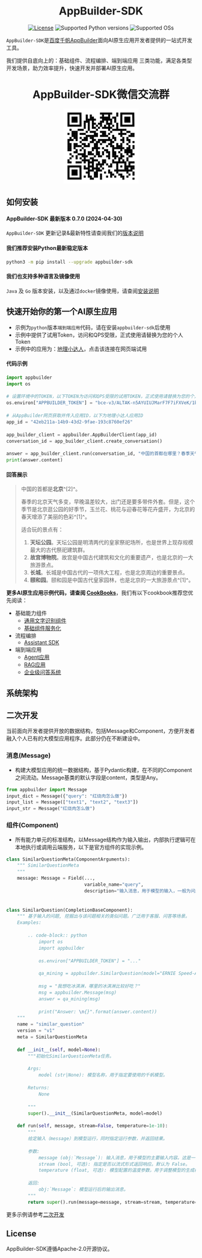 <div align="center">

<h1>AppBuilder-SDK</h1>

[![License](https://img.shields.io/badge/license-Apache%202-blue.svg)](LICENSE)
![Supported Python versions](https://img.shields.io/badge/python-3.9+-orange.svg)
![Supported OSs](https://img.shields.io/badge/os-linux%2C%20win%2C%20mac-yellow.svg)

</div>

`AppBuilder-SDK`是[百度千帆AppBuilder](https://appbuilder.cloud.baidu.com/)面向AI原生应用开发者提供的一站式开发工具。

我们提供自底向上的：基础组件、流程编排、端到端应用 三类功能，满足各类型开发场景，助力效率提升，快速开发并部署AI原生应用。

<div align="center">
<h1>AppBuilder-SDK微信交流群</h1>
<img src='docs/image/wechat_group.png' alt='wechat' width='200' >

</div>

##  如何安装

#### AppBuilder-SDK 最新版本 0.7.0 (2024-04-30)

`AppBuilder-SDK` 更新记录&最新特性请查阅我们的[版本说明](./docs/release_note.md)

#### 我们推荐安装Python最新稳定版本

```bash
python3 -m pip install --upgrade appbuilder-sdk
```
#### 我们也支持多种语言及镜像使用

`Java` 及 `Go` 版本安装，以及通过`docker`镜像使用，请查阅[安装说明](./docs/install.md)


## 快速开始你的第一个AI原生应用

- 示例为`python`版本`端到端应用`代码，请在安装`appbuilder-sdk`后使用
- 示例中提供了试用Token，访问和QPS受限，正式使用请替换为您的个人Token
- 示例中的应用为：[地理小达人](https://appbuilder.baidu.com/s/x1tSF)，点击该连接在网页端试用

#### 代码示例

```python
import appbuilder
import os

# 设置环境中的TOKEN，以下TOKEN为访问和QPS受限的试用TOKEN，正式使用请替换为您的个人TOKEN
os.environ["APPBUILDER_TOKEN"] = "bce-v3/ALTAK-n5AYUIUJMarF7F7iFXVeK/1bf65eed7c8c7efef9b11388524fa1087f90ea58"

# 从AppBuilder网页获取并传入应用ID，以下为地理小达人应用ID
app_id = "42eb211a-14b9-43d2-9fae-193c8760ef26"

app_builder_client = appbuilder.AppBuilderClient(app_id)
conversation_id = app_builder_client.create_conversation()

answer = app_builder_client.run(conversation_id, "中国的首都在哪里？春季天气怎么样？有什么适合玩的景点？")
print(answer.content)
```

#### 回答展示

> 中国的首都是**北京**^[2]^。
> 
> 春季的北京天气多变，早晚温差较大，出门还是要多带件外套。但是，这个季节是北京逛公园的好季节，玉兰花、桃花与迎春花等花卉盛开，为北京的春天增添了美丽的色彩^[1]^。
> 
> 适合玩的景点有：
> 1. **天坛公园**。天坛公园是明清两代的皇家祭祀场所，也是世界上现存规模最大的古代祭祀建筑群。
> 2. **故宫博物院**。故宫是中国古代建筑和文化的重要遗产，也是北京的一大旅游景点。
> 3. **长城**。长城是中国古代的一项伟大工程，也是北京周边的重要景点。
> 4. **颐和园**。颐和园是中国古代皇家园林，也是北京的一大旅游景点^[1]^。


**更多AI原生应用示例代码，请查阅 [CookBooks](./cookbooks/README.md)**，我们有以下cookbook推荐您优先阅读：
- 基础能力组件
    - [通用文字识别组件](./cookbooks/general_ocr.ipynb)
    - [基础组件服务化](./cookbooks/agent_runtime.ipynb)
- 流程编排
    - [Assistant SDK](./cookbooks/assistant_function_call.ipynb)
- 端到端应用
    - [Agent应用](./cookbooks/agent_builder.ipynb)
    - [RAG应用](./cookbooks/rag.ipynb)
    - [企业级问答系统](./cookbooks/qa_system_1_dataset.ipynb)


## 系统架构


## 二次开发
当前面向开发者提供开放的数据结构，包括Message和Component，方便开发者融入个人已有的大模型应用程序。此部分仍在不断建设中。

### 消息(Message)
- 构建大模型应用的统一数据结构，基于Pydantic构建，在不同的Component之间流动。Message基类的默认字段是content，类型是Any。
```python
from appbuilder import Message
input_dict = Message({"query": "红烧肉怎么做"})
input_list = Message(["text1", "text2", "text3"])
input_str = Message("红烧肉怎么做")
```

### 组件(Component)
- 所有能力单元的标准结构，以Message结构作为输入输出，内部执行逻辑可在本地执行或调用云端服务，以下是官方组件的实现示例。
```python
class SimilarQuestionMeta(ComponentArguments):
    """ SimilarQuestionMeta
    """
    message: Message = Field(..., 
                             variable_name="query", 
                             description="输入消息，用于模型的输入，一般为问题。")


class SimilarQuestion(CompletionBaseComponent):
    """ 基于输入的问题, 挖掘出与该问题相关的类似问题。广泛用于客服、问答等场景。
    Examples:

        .. code-block:: python
            import os
            import appbuilder

            os.environ["APPBUILDER_TOKEN"] = "..."

            qa_mining = appbuilder.SimilarQuestion(model="ERNIE Speed-AppBuilder")

            msg = "我想吃冰淇淋，哪里的冰淇淋比较好吃？"
            msg = appbuilder.Message(msg)
            answer = qa_mining(msg)

            print("Answer: \n{}".format(answer.content))
    """
    name = "similar_question"
    version = "v1"
    meta = SimilarQuestionMeta

    def __init__(self, model=None):
        """初始化SimilarQuestionMeta任务。
        
        Args:
            model (str|None): 模型名称，用于指定要使用的千帆模型。
        
        Returns:
            None
        
        """
        super().__init__(SimilarQuestionMeta, model=model)

    def run(self, message, stream=False, temperature=1e-10):
        """
        给定输入（message）到模型运行，同时指定运行参数，并返回结果。

        参数:
            message (obj:`Message`): 输入消息，用于模型的主要输入内容。这是一个必需的参数。
            stream (bool, 可选): 指定是否以流式形式返回响应。默认为 False。
            temperature (float, 可选): 模型配置的温度参数，用于调整模型的生成概率。取值范围为 0.0 到 1.0，其中较低的值使生成更确定性，较高的值使生成更多样性。默认值为 1e-10。

        返回:
            obj:`Message`: 模型运行后的输出消息。
        """
        return super().run(message=message, stream=stream, temperature=temperature)
```
更多示例请参考[二次开发](./docs/index.md)

## License

AppBuilder-SDK遵循Apache-2.0开源协议。

